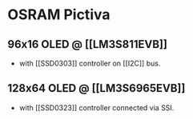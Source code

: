 # OSRAM Pictiva
## 96x16 OLED @ [[LM3S811EVB]]
- with [[SSD0303]] controller on [[I2C]] bus.

## 128x64 OLED @ [[LM3S6965EVB]]
- with [[SSD0323]] controller connected via SSI.
